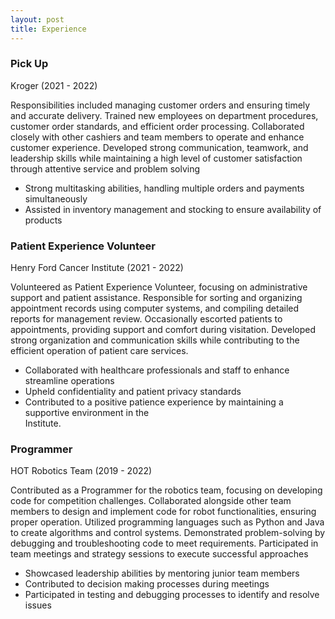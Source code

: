 ```yaml
---
layout: post
title: Experience
---
```



### Pick Up
Kroger (2021 - 2022)

Responsibilities included managing customer orders and ensuring timely and accurate delivery. Trained new employees on department procedures, customer order standards, and efficient order processing. Collaborated closely with other cashiers and team members to operate and enhance customer experience. Developed strong communication, teamwork, and leadership skills while maintaining a high level of customer satisfaction through attentive service and problem solving
  - Strong multitasking abilities, handling multiple orders and payments simultaneously
  - Assisted in inventory management and stocking to ensure availability of products


### Patient Experience Volunteer
Henry Ford Cancer Institute (2021 - 2022)

Volunteered as Patient Experience Volunteer, focusing on administrative support and patient assistance. Responsible for sorting and organizing appointment records using computer systems, and compiling detailed reports for management review. Occasionally escorted patients to appointments, providing support and comfort during visitation. Developed strong organization and communication skills while contributing to the efficient operation of patient care services.
  - Collaborated with healthcare professionals and staff to enhance streamline operations
  - Upheld confidentiality and patient privacy standards
  - Contributed to a positive patience experience by maintaining a supportive environment in the     
    Institute.


### Programmer
HOT Robotics Team (2019 - 2022)

Contributed as a Programmer for the robotics team, focusing on developing code for competition challenges. Collaborated alongside other team members to design and implement code for robot functionalities, ensuring proper operation. Utilized programming languages such as Python and Java to create algorithms and control systems. Demonstrated problem-solving by debugging and troubleshooting code to meet requirements. Participated in team meetings and strategy sessions to execute successful approaches
  - Showcased leadership abilities by mentoring junior team members
  - Contributed to decision making processes during meetings
  - Participated in testing and debugging processes to identify and resolve issues
